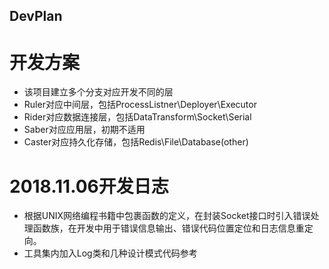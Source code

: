 ## DevPlan

# 开发方案

* 该项目建立多个分支对应开发不同的层
* Ruler对应中间层，包括ProcessListner\Deployer\Executor
* Rider对应数据连接层，包括DataTransform\Socket\Serial
* Saber对应应用层，初期不适用
* Caster对应持久化存储，包括Redis\File\Database(other)

# 2018.11.06开发日志
* 根据UNIX网络编程书籍中包裹函数的定义，在封装Socket接口时引入错误处理函数族，在开发中用于错误信息输出、错误代码位置定位和日志信息重定向。
* 工具集内加入Log类和几种设计模式代码参考
